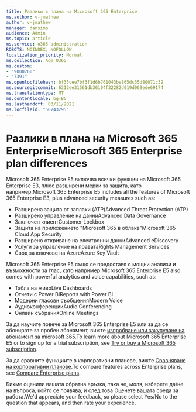 ```yaml
---
title: Разлики в плана на Microsoft 365 Enterprise
ms.author: v-jmathew
author: v-jmathew
manager: dansimp
audience: Admin
ms.topic: article
ms.service: o365-administration
ROBOTS: NOINDEX, NOFOLLOW
localization_priority: Normal
ms.collection: Adm_O365
ms.custom:
- "9000760"
- "7391"
ms.openlocfilehash: bf35cee7bf3f1d6b761043be865dc35d80071c32
ms.sourcegitcommit: 6312ee31561db36104f32282d019d069ede69174
ms.translationtype: MT
ms.contentlocale: bg-BG
ms.lasthandoff: 03/11/2021
ms.locfileid: "50743295"
---
```

# <a name="microsoft-365-enterprise-plan-differences"></a><span data-ttu-id="0c080-102">Разлики в плана на Microsoft 365 Enterprise</span><span class="sxs-lookup"><span data-stu-id="0c080-102">Microsoft 365 Enterprise plan differences</span></span>

<span data-ttu-id="0c080-103">Microsoft 365 Enterprise E5 включва всички функции на Microsoft 365 Enterprise E3, плюс разширени мерки за защита, като например:</span><span class="sxs-lookup"><span data-stu-id="0c080-103">Microsoft 365 Enterprise E5 includes all the features of Microsoft 365 Enterprise E3, plus advanced security measures such as:</span></span>

- <span data-ttu-id="0c080-104">Разширена защита от заплахи (ATP)</span><span class="sxs-lookup"><span data-stu-id="0c080-104">Advanced Threat Protection (ATP)</span></span>
- <span data-ttu-id="0c080-105">Разширено управление на данни</span><span class="sxs-lookup"><span data-stu-id="0c080-105">Advanced Data Governance</span></span>
- <span data-ttu-id="0c080-106">Заключен клиент</span><span class="sxs-lookup"><span data-stu-id="0c080-106">Customer Lockbox</span></span>
- <span data-ttu-id="0c080-107">Защита на приложението "Microsoft 365 в облака"</span><span class="sxs-lookup"><span data-stu-id="0c080-107">Microsoft 365 Cloud App Security</span></span>
- <span data-ttu-id="0c080-108">Разширено откриване на електронни данни</span><span class="sxs-lookup"><span data-stu-id="0c080-108">Advanced eDiscovery</span></span>
- <span data-ttu-id="0c080-109">Услуги за управление на правата</span><span class="sxs-lookup"><span data-stu-id="0c080-109">Rights Management Services</span></span>
- <span data-ttu-id="0c080-110">Свод за ключове на Azure</span><span class="sxs-lookup"><span data-stu-id="0c080-110">Azure Key Vault</span></span>

<span data-ttu-id="0c080-111">Microsoft 365 Enterprise E5 също се предоставя с мощни анализи и възможности за глас, като например:</span><span class="sxs-lookup"><span data-stu-id="0c080-111">Microsoft 365 Enterprise E5 also comes with powerful analytics and voice capabilities, such as:</span></span>

- <span data-ttu-id="0c080-112">Табла на живо</span><span class="sxs-lookup"><span data-stu-id="0c080-112">Live Dashboards</span></span>
- <span data-ttu-id="0c080-113">Отчети с Power BI</span><span class="sxs-lookup"><span data-stu-id="0c080-113">Reports with Power BI</span></span>
- <span data-ttu-id="0c080-114">Модерни гласови съобщения</span><span class="sxs-lookup"><span data-stu-id="0c080-114">Modern Voice</span></span>
- <span data-ttu-id="0c080-115">Аудиоконференции</span><span class="sxs-lookup"><span data-stu-id="0c080-115">Audio Conferencing</span></span>
- <span data-ttu-id="0c080-116">Онлайн събрания</span><span class="sxs-lookup"><span data-stu-id="0c080-116">Online Meetings</span></span>

<span data-ttu-id="0c080-117">За да научите повече за Microsoft 365 Enterprise E5 или за да се абонирате за пробен абонамент, вижте [изпробване или закупуване на абонамент за microsoft 365](https://go.microsoft.com/fwlink/?linkid=2099673).</span><span class="sxs-lookup"><span data-stu-id="0c080-117">To learn more about Microsoft 365 Enterprise E5 or to sign up for a trial subscription, see [Try or buy a Microsoft 365 subscription](https://go.microsoft.com/fwlink/?linkid=2099673).</span></span>

<span data-ttu-id="0c080-118">За да сравните функциите в корпоративни планове, вижте [Сравняване на корпоративни планове](https://go.microsoft.com/fwlink/?linkid=2097200).</span><span class="sxs-lookup"><span data-stu-id="0c080-118">To compare features across Enterprise plans, see [Compare Enterprise plans](https://go.microsoft.com/fwlink/?linkid=2097200).</span></span>

<span data-ttu-id="0c080-119">Бихме оценили вашата обратна връзка, така че, моля, изберете да/не на въпроса, който се появява, и след това Оценете вашата среда за работа.</span><span class="sxs-lookup"><span data-stu-id="0c080-119">We'd appreciate your feedback, so please select Yes/No to the question that appears, and then rate your experience.</span></span>

